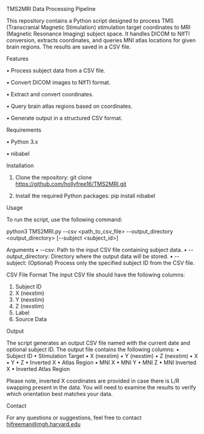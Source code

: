 TMS2MRI Data Processing Pipeline

This repository contains a Python script designed to process TMS (Transcranial Magnetic Stimulation) stimulation target coordinates to MRI (Magnetic Resonance Imaging) subject space. It handles DICOM to NIfTI conversion, extracts coordinates, and queries MNI atlas locations for given brain regions. The results are saved in a CSV file.


Features

•	Process subject data from a CSV file.

•	Convert DICOM images to NIfTI format.

•	Extract and convert coordinates.

•	Query brain atlas regions based on coordinates.

•	Generate output in a structured CSV format.



Requirements

•	Python 3.x

•	nibabel


Installation
1.	Clone the repository:
git clone https://github.com/hollyfree16/TMS2MRI.git

3.	Install the required Python packages:
pip install nibabel


Usage

To run the script, use the following command:

python3 TMS2MRI.py --csv <path_to_csv_file> --output_directory <output_directory> [--subject <subject_id>]


Arguments
•	--csv: Path to the input CSV file containing subject data.
•	--output_directory: Directory where the output data will be stored.
•	--subject: (Optional) Process only the specified subject ID from the CSV file.


CSV File Format
The input CSV file should have the following columns:

1.	Subject ID
2.	X (nexstim)
3.	Y (nexstim)
4.	Z (nexstim)
5.	Label
6.	Source Data


Output

The script generates an output CSV file named with the current date and optional subject ID. The output file contains the following columns:
•	Subject ID
•	Stimulation Target
•	X (nexstim)
•	Y (nexstim)
•	Z (nexstim)
•	X
•	Y
•	Z
•	Inverted X
•	Atlas Region
•	MNI X
•	MNI Y
•	MNI Z
•	MNI Inverted X
•	Inverted Atlas Region


Please note, inverted X coordinates are provided in case there is L/R swapping present in the data. You will need to examine the results to verify which orientation best matches your data.


Contact

For any questions or suggestions, feel free to contact hjfreeman@mgh.harvard.edu

